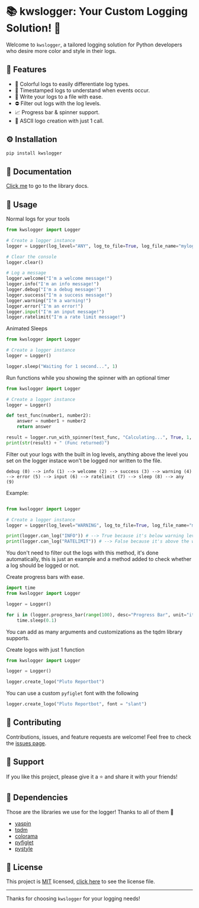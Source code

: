 # 📚 kwslogger: Your Custom Logging Solution! 🚀
Welcome to `kwslogger`, a tailored logging solution for Python developers who desire more color and style in their logs.

## 🌟 Features
- 🎨 Colorful logs to easily differentiate log types.
- 📅 Timestamped logs to understand when events occur.
- 📝 Write your logs to a file with ease.
- ⛔ Filter out logs with the log levels.
- 📈 Progress bar & spinner support.
- 🤖 ASCII logo creation with just 1 call.

## ⚙️ Installation
```bash
pip install kwslogger
```

## 🤖 Documentation
[Click me](https://docs.kwayservices.top/kwslogger/) to go to the library docs.

## 🚀 Usage

Normal logs for your tools
```python
from kwslogger import Logger

# Create a logger instance
logger = Logger(log_level="ANY", log_to_file=True, log_file_name="mylogs", log_file_mode="a")

# Clear the console
logger.clear()

# Log a message
logger.welcome("I'm a welcome message!")
logger.info("I'm an info message!")
logger.debug("I'm a debug message!")
logger.success("I'm a success message!")
logger.warning("I'm a warning!")
logger.error("I'm an error!")
logger.input("I'm an input message!")
logger.ratelimit("I'm a rate limit message!")
```

Animated Sleeps
```python
from kwslogger import Logger

# Create a logger instance
logger = Logger()

logger.sleep("Waiting for 1 second...", 1)
```

Run functions while you showing the spinner with an optional timer
```python
from kwslogger import Logger

# Create a logger instance
logger = Logger()

def test_func(number1, number2):
    answer = number1 + number2
    return answer

result = logger.run_with_spinner(test_func, "Calculating...", True, 1, 1)
print(str(result) + " (Func returned)")
```

Filter out your logs with the built in log levels, anything above the level you set on the logger instace won't be logged nor written to the file.
```text
debug (0) --> info (1) --> welcome (2) --> success (3) --> warning (4) --> error (5) --> input (6) --> ratelimit (7) --> sleep (8) --> any (9)
```
Example:
```python

from kwslogger import Logger

# Create a logger instance
logger = Logger(log_level="WARNING", log_to_file=True, log_file_name="mylogs", log_file_mode="a")

print(logger.can_log("INFO")) # --> True because it's below warning level. Would log and write to the file.
print(logger.can_log("RATELIMIT")) # --> False because it's above the warning level. Wouldn't log nor write to the file.
```
You don't need to filter out the logs with this method, it's done automatically, this is just an example and a method added to check whether a log should be logged or not.

Create progress bars with ease.
```python
import time
from kwslogger import Logger

logger = Logger()

for i in (logger.progress_bar(range(100), desc="Progress Bar", unit="items", unit_scale=True, unit_divisor=100, miniters=1, mininterval=0.1, maxinterval=1, dynamic_ncols=True, smoothing=0.3, bar_format="{l_bar}{bar}| {n_fmt}/{total_fmt} [{elapsed}<{remaining}]", leave=False)):
    time.sleep(0.1)
```
You can add as many arguments and customizations as the tqdm library supports.

Create logos with just 1 function
```python
from kwslogger import Logger

logger = Logger()

logger.create_logo("Pluto Reportbot")
```
You can use a custom `pyfiglet` font with the following
```python
logger.create_logo("Pluto Reportbot", font = "slant")
```

## 🤝 Contributing
Contributions, issues, and feature requests are welcome! Feel free to check the [issues page](https://github.com/kWAYTV/kwslogger/issues).

## 💖 Support
If you like this project, please give it a ⭐️ and share it with your friends!

## 📝 Dependencies
Those are the libraries we use for the logger! Thanks to all of them 🤍
- [yaspin](https://github.com/pavdmyt/yaspin)
- [tqdm](https://github.com/tqdm/tqdm)
- [colorama](https://github.com/tartley/colorama)
- [pyfiglet](https://github.com/pwaller/pyfiglet)
- [pystyle](https://github.com/billythegoat356/pystyle)

## 📄 License
This project is [MIT](https://opensource.org/licenses/MIT) licensed, [click here](LICENSE) to see the license file.

---

Thanks for choosing `kwslogger` for your logging needs!